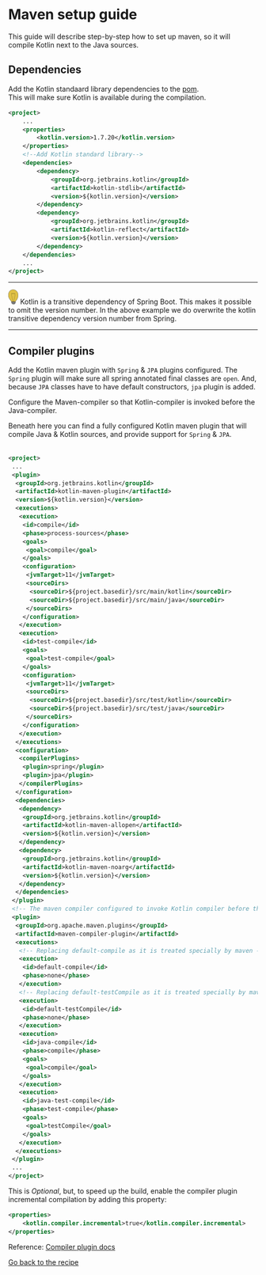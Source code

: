 # Maven setup guide

This guide will describe step-by-step how to set up maven, so it will compile Kotlin next to the Java sources. 

## Dependencies

Add the Kotlin standaard library dependencies to the [pom](../../../java-to-kotlin/pom.xml).  
This will make sure Kotlin is available during the compilation.

````xml
<project>
    ...
    <properties>
        <kotlin.version>1.7.20</kotlin.version>
    </properties>
    <!--Add Kotlin standard library-->
    <dependencies>
        <dependency>
            <groupId>org.jetbrains.kotlin</groupId>
            <artifactId>kotlin-stdlib</artifactId>
            <version>${kotlin.version}</version>
        </dependency>
        <dependency>
            <groupId>org.jetbrains.kotlin</groupId>
            <artifactId>kotlin-reflect</artifactId>
            <version>${kotlin.version}</version>
        </dependency>
    </dependencies>
    ...
</project>
````

---

![light-bulb](../../sources/png/light-bulb-xs.png)
 Kotlin is a transitive dependency of Spring Boot. This makes it possible to omit the version number. In the above example we do overwrite the kotlin transitive dependency version number from Spring.

---

## Compiler plugins

Add the Kotlin maven plugin with ``Spring`` & ``JPA`` plugins configured. 
The `Spring` plugin will make sure all spring annotated final classes are `open`.
And, because ``JPA`` classes have to have default constructors, ``jpa`` plugin is added.

Configure the Maven-compiler so that Kotlin-compiler is invoked before the Java-compiler.

Beneath here you can find a fully configured Kotlin maven plugin that will compile Java & Kotlin sources, and provide support for `Spring` & `JPA`.


````xml

<project>
 ...
 <plugin>
  <groupId>org.jetbrains.kotlin</groupId>
  <artifactId>kotlin-maven-plugin</artifactId>
  <version>${kotlin.version}</version>
  <executions>
   <execution>
    <id>compile</id>
    <phase>process-sources</phase>
    <goals>
     <goal>compile</goal>
    </goals>
    <configuration>
     <jvmTarget>11</jvmTarget>
     <sourceDirs>
      <sourceDir>${project.basedir}/src/main/kotlin</sourceDir>
      <sourceDir>${project.basedir}/src/main/java</sourceDir>
     </sourceDirs>
    </configuration>
   </execution>
   <execution>
    <id>test-compile</id>
    <goals>
     <goal>test-compile</goal>
    </goals>
    <configuration>
     <jvmTarget>11</jvmTarget>
     <sourceDirs>
      <sourceDir>${project.basedir}/src/test/kotlin</sourceDir>
      <sourceDir>${project.basedir}/src/test/java</sourceDir>
     </sourceDirs>
    </configuration>
   </execution>
  </executions>
  <configuration>
   <compilerPlugins>
    <plugin>spring</plugin>
    <plugin>jpa</plugin>
   </compilerPlugins>
  </configuration>
  <dependencies>
   <dependency>
    <groupId>org.jetbrains.kotlin</groupId>
    <artifactId>kotlin-maven-allopen</artifactId>
    <version>${kotlin.version}</version>
   </dependency>
   <dependency>
    <groupId>org.jetbrains.kotlin</groupId>
    <artifactId>kotlin-maven-noarg</artifactId>
    <version>${kotlin.version}</version>
   </dependency>
  </dependencies>
 </plugin>
 <!-- The maven compiler configured to invoke Kotlin compiler before the Java Compiler -->
 <plugin>
  <groupId>org.apache.maven.plugins</groupId>
  <artifactId>maven-compiler-plugin</artifactId>
  <executions>
   <!-- Replacing default-compile as it is treated specially by maven -->
   <execution>
    <id>default-compile</id>
    <phase>none</phase>
   </execution>
   <!-- Replacing default-testCompile as it is treated specially by maven -->
   <execution>
    <id>default-testCompile</id>
    <phase>none</phase>
   </execution>
   <execution>
    <id>java-compile</id>
    <phase>compile</phase>
    <goals>
     <goal>compile</goal>
    </goals>
   </execution>
   <execution>
    <id>java-test-compile</id>
    <phase>test-compile</phase>
    <goals>
     <goal>testCompile</goal>
    </goals>
   </execution>
  </executions>
 </plugin>
 ...
</project>

````

This is *Optional*, but, to speed up the build, enable the compiler plugin incremental compilation by adding this property:

````xml
<properties>
    <kotlin.compiler.incremental>true</kotlin.compiler.incremental>
</properties>
````

Reference: 
[Compiler plugin docs](https://kotlinlang.org/docs/maven.html)  

[Go back to the recipe](Recipe.md)
